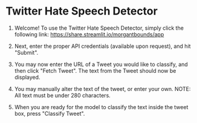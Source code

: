 # Twitter Hate Speech Detector

1. Welcome! To use the Twitter Hate Speech Detector, simply click the following link:
https://share.streamlit.io/morgantbounds/app

2. Next, enter the proper API credentials (available upon request), and hit "Submit". 

3. You may now enter the URL of a Tweet you would like to classify, and then click "Fetch Tweet". The text from the Tweet should now be displayed. 

4. You may manually alter the text of the tweet, or enter your own. NOTE: All text must be under 280 characters. 

5. When you are ready for the model to classify the text inside the tweet box, press "Classify Tweet". 
